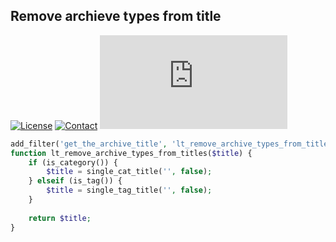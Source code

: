 ## Remove archieve types from title
[![License](https://img.shields.io/github/license/dedewiweka/snippets?color=brightgreen)](https://github.com/dedewiweka/snippets/blob/main/LICENSE) [![Contact](https://img.shields.io/badge/contact-Dede%20Wiweka-orange)](https://dede.wiweka.com/development) ![File size](https://img.shields.io/github/size/dedewiweka/snippets/Tweaks/remove-archive-types-from-title.md) 
```php
add_filter('get_the_archive_title', 'lt_remove_archive_types_from_titles');
function lt_remove_archive_types_from_titles($title) {
	if (is_category()) {
		$title = single_cat_title('', false);
	} elseif (is_tag()) {
		$title = single_tag_title('', false);
	}
	
	return $title;
}
```